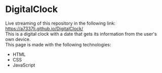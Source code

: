 # DigitalClock
Live streaming of this repository in the following link: <br />
https://a7337li.github.io/DigitalClock/ <br />
This is a digital clock with a date that gets its information from the user's own device.<br />
This page is made with the following technologies:
<ul>
  <li>HTML</li>
  <li>CSS</li>
  <li>JavaScript</li>
</ul>
